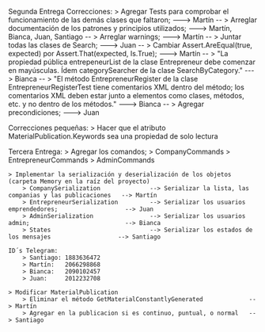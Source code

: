Segunda Entrega Correcciones:
    > Agregar Tests para comprobar el funcionamiento de las demás clases que faltaron; ---> Martín --
    > Arreglar documentación de los patrones y principios utilizados; ---> Martín, Bianca, Juan, Santiago --
    > Arreglar warnings;  ---> Martín --
    > Juntar todas las clases de Search; ---> Juan --
    > Cambiar Assert.AreEqual(true, expected) por Assert.That(expected, Is.True); ---> Martín --
    > "La propiedad pública entrepeneurList de la clase Entrepreneur debe comenzar en mayúsculas. Ídem categorySearcher de la clase SearchByCategory." ---> Bianca --
    > "El método EntrepreneurRegister de la clase EntrepreneurRegisterTest tiene comentarios XML dentro del método; los comentarios XML deben estar junto a elementos como clases, métodos, etc. y no dentro de los métodos."   ---> Bianca --
    > Agregar precondiciones; ---> Juan


Correcciones pequeñas:
    > Hacer que el atributo MaterialPublication.Keywords sea una propiedad de solo lectura


Tercera Entrega:
    > Agregar los comandos; 
        > CompanyCommands
        > EntrepreneurCommands
        > AdminCommands
        
    > Implementar la serialización y deserialización de los objetos (carpeta Memory en la raíz del proyecto)
        > CompanySerialization              --> Serializar la lista, las companias y las publicaciones   --> Martín
        > EntrepreneurSerialization         --> Serializar los usuarios emprendedores;                   --> Juan
        > AdminSerialization                --> Serializar los usuarios admin;                           --> Bianca
        > States                            --> Serializar los estados de los mensajes                   --> Santiago

    ID´s Telegram:
        > Santiago: 1883636472
        > Martín:   2066298868
        > Bianca:   2090102457
        > Juan:     2012232708

    > Modificar MaterialPublication
        > Eliminar el método GetMaterialConstantlyGenerated             --> Martín
        > Agregar en la publicacion si es continuo, puntual, o normal   --> Santiago
